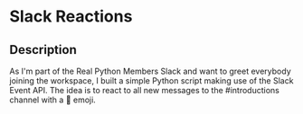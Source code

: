 # Slack Reactions

## Description

As I'm part of the Real Python Members Slack and want to greet everybody joining the workspace, I built a simple Python script making use of the Slack Event API.
The idea is to react to all new messages to the #introductions channel with a :wave: emoji.
